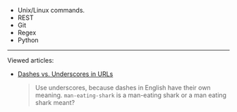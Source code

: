 - Unix/Linux commands.
- REST
- Git
- Regex
- Python

---

Viewed articles:

- [Dashes vs. Underscores in URLs](https://writing.fletom.com/dashes_vs_underscores_in_URLs?fbclid=IwAR0k6BS-FbbaRpCKIX-khb9qZdWzxxVN7VvshRiIwOAXe9fKIOy6l0rhuc4)
  > Use underscores, because dashes in English have their own meaning. `man-eating-shark` is a man-eating shark or a man eating shark meant?
